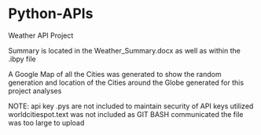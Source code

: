 # Python-APIs
Weather API Project

Summary is located in the Weather_Summary.docx as well as within the .ibpy file

A Google Map of all the Cities was generated to show the random generation and location of the Cities around the Globe generated for this project analyses

NOTE:
api key .pys are not included to maintain security of API keys utilized
worldcitiespot.text was not included as GIT BASH communicated the file was too large to upload


